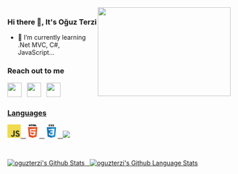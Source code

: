 <img src="https://media.giphy.com/media/26tn33aiTi1jkl6H6/giphy.gif" align="right" width="300px" height="200px">

 ### Hi there 👋, It's Oğuz Terzi

<!-- - 🏫 I'm studying at Pendik Yunus Emre Vocational and Technical Anatolian High School. --->
<!-- - 🔭 I’m currently working on BT Bilgi --->
- 🌱 I’m currently learning .Net MVC, C#, JavaScript...

### Reach out to me

[<img height="32" width="32" src="https://unpkg.com/simple-icons@v7/icons/instagram.svg"/>][instagram] &nbsp;
[<img height="32" width="32" src="https://unpkg.com/simple-icons@v7/icons/discord.svg" padding-left="10px" />][discord] &nbsp;
<a href="mailto:oguz.terzi.460@gmail.com"> <img height="32" width="32" src="https://cdn.discordapp.com/attachments/1000687769057771531/1000688074864459868/c.png"/>


### Languages
<img src="https://raw.githubusercontent.com/github/explore/80688e429a7d4ef2fca1e82350fe8e3517d3494d/topics/javascript/javascript.png" width="30px"> &nbsp; <img src="https://raw.githubusercontent.com/github/explore/80688e429a7d4ef2fca1e82350fe8e3517d3494d/topics/html/html.png" width="30px"> &nbsp; <img src="https://raw.githubusercontent.com/github/explore/80688e429a7d4ef2fca1e82350fe8e3517d3494d/topics/css/css.png" width="30px"> &nbsp; <img src="https://cdn.discordapp.com/attachments/1000687769057771531/1000688075141288016/mail.png" width="30px">

</br>

![oguzterzi's Github Stats](https://github-readme-stats.vercel.app/api?username=oguzterzi&theme=radical) &nbsp; ![oguzterzi's Github Language Stats](https://github-readme-stats.vercel.app/api/top-langs/?username=oguzterzi&layout=compact&theme=radical)

[instagram]: https://instagram.com/oguzterzi11
[discord]: https://discord.gg/W8HUqDCWae
